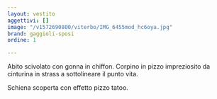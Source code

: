 ```yaml
---
layout: vestito
aggettivi: []
image: "/v1572690800/viterbo/IMG_6455mod_hc6oya.jpg"
brand: gaggioli-sposi
ordine: 1

---
```

Abito scivolato con gonna in chiffon. Corpino in pizzo impreziosito da cinturina in strass a sottolineare il punto vita.

Schiena scoperta con effetto pizzo tatoo.
